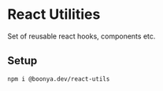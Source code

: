 # React Utilities

Set of reusable react hooks, components etc.

## Setup

```sh
npm i @boonya.dev/react-utils
```
